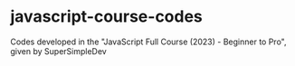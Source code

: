 # javascript-course-codes
Codes developed in the "JavaScript Full Course (2023) - Beginner to Pro", given by SuperSimpleDev
